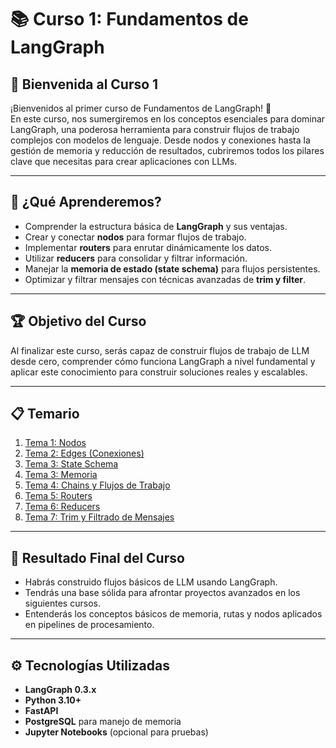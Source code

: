 # 📚 Curso 1: Fundamentos de LangGraph

## 👋 Bienvenida al Curso 1
¡Bienvenidos al primer curso de Fundamentos de LangGraph! 🚀  
En este curso, nos sumergiremos en los conceptos esenciales para dominar LangGraph, una poderosa herramienta para construir flujos de trabajo complejos con modelos de lenguaje. Desde nodos y conexiones hasta la gestión de memoria y reducción de resultados, cubriremos todos los pilares clave que necesitas para crear aplicaciones con LLMs.

---

## 🎯 ¿Qué Aprenderemos?
- Comprender la estructura básica de **LangGraph** y sus ventajas.  
- Crear y conectar **nodos** para formar flujos de trabajo.  
- Implementar **routers** para enrutar dinámicamente los datos.  
- Utilizar **reducers** para consolidar y filtrar información.  
- Manejar la **memoria de estado (state schema)** para flujos persistentes.  
- Optimizar y filtrar mensajes con técnicas avanzadas de **trim y filter**.  

---

## 🏆 Objetivo del Curso
Al finalizar este curso, serás capaz de construir flujos de trabajo de LLM desde cero, comprender cómo funciona LangGraph a nivel fundamental y aplicar este conocimiento para construir soluciones reales y escalables.  

---

## 📋 Temario
1. [Tema 1: Nodos](tema1_nodos.md)  
2. [Tema 2: Edges (Conexiones)](tema2_edges.md)  
3. [Tema 3: State Schema](tema3_state_schema.md)  
4. [Tema 3: Memoria](tema4_memory.md)  
4. [Tema 4: Chains y Flujos de Trabajo](tema4_chains.md)  
5. [Tema 5: Routers](tema5_routers.md)  
6. [Tema 6: Reducers](tema6_reducers.md)  
7. [Tema 7: Trim y Filtrado de Mensajes](tema7_trim_filter.md)  

---

## 🏁 Resultado Final del Curso
- Habrás construido flujos básicos de LLM usando LangGraph.  
- Tendrás una base sólida para afrontar proyectos avanzados en los siguientes cursos.  
- Entenderás los conceptos básicos de memoria, rutas y nodos aplicados en pipelines de procesamiento.  

---

## ⚙️ Tecnologías Utilizadas
- **LangGraph 0.3.x**  
- **Python 3.10+**  
- **FastAPI**  
- **PostgreSQL** para manejo de memoria  
- **Jupyter Notebooks** (opcional para pruebas)  

